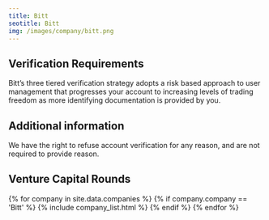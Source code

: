 ```yaml
---
title: Bitt
seotitle: Bitt  
img: /images/company/bitt.png
---
```



## Verification Requirements

Bitt’s three tiered verification strategy adopts a risk based approach to user management that progresses your account to increasing levels of trading freedom as more identifying documentation is provided by you.

## Additional information

We have the right to refuse account verification for any reason, and are not required to provide reason.

## Venture Capital Rounds

{% for company in site.data.companies %}
{% if company.company == 'Bitt' %}
{% include company_list.html %}
{% endif %}
{% endfor %}
